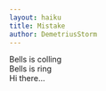 ```yaml
---
layout: haiku
title: Mistake
author: DemetriusStorm
---
```


Bells is colling<br>
Bells is ring<br>
Hi there...<br>
